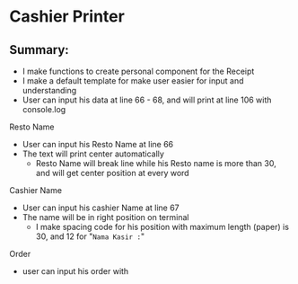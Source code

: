 # Cashier Printer

## Summary:
  - I make functions to create personal component for the Receipt
  - I make a default template for make user easier for input and understanding
  - User can input his data at line 66 - 68, and will print at line 106 with console.log

Resto Name
- User can input his Resto Name at line 66
- The text will print center automatically
  - Resto Name will break line while his Resto name is more than 30, and will get center position at every word

Cashier Name
- User can input his cashier Name at line 67
- The name will be in right position on terminal
  - I make spacing code for his position with maximum length (paper) is 30, and 12 for "```Nama Kasir :```"

Order
- user can input his order with 
